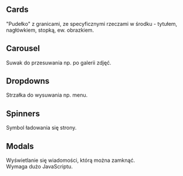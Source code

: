 ## Cards  
"Pudełko" z granicami, ze specyficznymi rzeczami w środku - tytułem, nagłówkiem, stopką, ew. obrazkiem.  
  
## Carousel  
Suwak do przesuwania np. po galerii zdjęć.  
  
## Dropdowns  
Strzałka do wysuwania np. menu.  
  
## Spinners  
Symbol ładowania się strony.  
  
## Modals  
Wyświetlanie się wiadomości, którą można zamknąć.  
Wymaga dużo JavaScriptu.  
